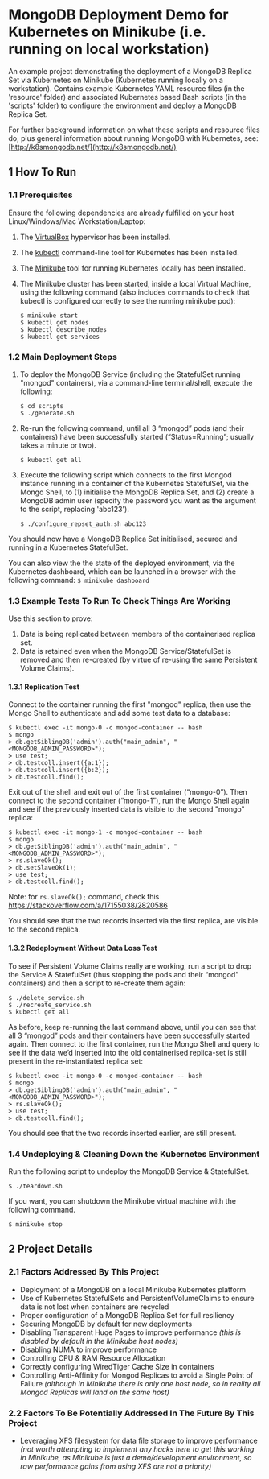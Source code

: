 # MongoDB Deployment Demo for Kubernetes on Minikube (i.e. running on local workstation)

An example project demonstrating the deployment of a MongoDB Replica Set via Kubernetes on Minikube (Kubernetes running locally on a workstation). Contains example Kubernetes YAML resource files (in the 'resource' folder) and associated Kubernetes based Bash scripts (in the 'scripts' folder) to configure the environment and deploy a MongoDB Replica Set.

For further background information on what these scripts and resource files do, plus general information about running MongoDB with Kubernetes, see: [http://k8smongodb.net/](http://k8smongodb.net/)


## 1 How To Run

### 1.1 Prerequisites

Ensure the following dependencies are already fulfilled on your host Linux/Windows/Mac Workstation/Laptop:

1. The [VirtualBox](https://www.virtualbox.org/wiki/Downloads) hypervisor has been installed.
2. The [kubectl](https://kubernetes.io/docs/tasks/tools/install-kubectl/) command-line tool for Kubernetes has been installed.
3. The [Minikube](https://github.com/kubernetes/minikube/releases) tool for running Kubernetes locally has been installed.
4. The Minikube cluster has been started, inside a local Virtual Machine, using the following command (also includes commands to check that kubectl is configured correctly to see the running minikube pod):

    ```
    $ minikube start
    $ kubectl get nodes
    $ kubectl describe nodes
    $ kubectl get services
    ```

### 1.2 Main Deployment Steps 

1. To deploy the MongoDB Service (including the StatefulSet running "mongod" containers), via a command-line terminal/shell, execute the following:

    ```
    $ cd scripts
    $ ./generate.sh
    ```

2. Re-run the following command, until all 3 “mongod” pods (and their containers) have been successfully started (“Status=Running”; usually takes a minute or two).

    ```
    $ kubectl get all
    ```

3. Execute the following script which connects to the first Mongod instance running in a container of the Kubernetes StatefulSet, via the Mongo Shell, to (1) initialise the MongoDB Replica Set, and (2) create a MongoDB admin user (specify the password you want as the argument to the script, replacing 'abc123').

    ```
    $ ./configure_repset_auth.sh abc123
    ```

You should now have a MongoDB Replica Set initialised, secured and running in a Kubernetes StatefulSet.

You can also view the the state of the deployed environment, via the Kubernetes dashboard, which can be launched in a browser with the following command: `$ minikube dashboard`


### 1.3 Example Tests To Run To Check Things Are Working

Use this section to prove:

1. Data is being replicated between members of the containerised replica set.
2. Data is retained even when the MongoDB Service/StatefulSet is removed and then re-created (by virtue of re-using the same Persistent Volume Claims).

#### 1.3.1 Replication Test

Connect to the container running the first "mongod" replica, then use the Mongo Shell to authenticate and add some test data to a database:

    $ kubectl exec -it mongo-0 -c mongod-container -- bash
    $ mongo
    > db.getSiblingDB('admin').auth("main_admin", "<MONGODB_ADMIN_PASSWORD>");
    > use test;
    > db.testcoll.insert({a:1});
    > db.testcoll.insert({b:2});
    > db.testcoll.find();
    
Exit out of the shell and exit out of the first container (“mongo-0”). Then connect to the second container (“mongo-1”), run the Mongo Shell again and see if the previously inserted data is visible to the second "mongo" replica:

    $ kubectl exec -it mongo-1 -c mongod-container -- bash
    $ mongo
    > db.getSiblingDB('admin').auth("main_admin", "<MONGODB_ADMIN_PASSWORD>");
    > rs.slaveOk();
    > db.setSlaveOk(1);
    > use test;
    > db.testcoll.find();

Note: for `rs.slaveOk();` command, check this https://stackoverflow.com/a/17155038/2820586

You should see that the two records inserted via the first replica, are visible to the second replica.

#### 1.3.2 Redeployment Without Data Loss Test

To see if Persistent Volume Claims really are working, run a script to drop the Service & StatefulSet (thus stopping the pods and their “mongod” containers) and then a script to re-create them again:

    $ ./delete_service.sh
    $ ./recreate_service.sh
    $ kubectl get all
    
As before, keep re-running the last command above, until you can see that all 3 “mongod” pods and their containers have been successfully started again. Then connect to the first container, run the Mongo Shell and query to see if the data we’d inserted into the old containerised replica-set is still present in the re-instantiated replica set:

    $ kubectl exec -it mongo-0 -c mongod-container -- bash
    $ mongo
    > db.getSiblingDB('admin').auth("main_admin", "<MONGODB_ADMIN_PASSWORD>");
    > rs.slaveOk();
    > use test;
    > db.testcoll.find();
    
You should see that the two records inserted earlier, are still present.

### 1.4 Undeploying & Cleaning Down the Kubernetes Environment

Run the following script to undeploy the MongoDB Service & StatefulSet.

    $ ./teardown.sh

If you want, you can shutdown the Minikube virtual machine with the following command.

    $ minikube stop
    

## 2 Project Details

### 2.1 Factors Addressed By This Project

* Deployment of a MongoDB on a local Minikube Kubernetes platform
* Use of Kubernetes StatefulSets and PersistentVolumeClaims to ensure data is not lost when containers are recycled
* Proper configuration of a MongoDB Replica Set for full resiliency
* Securing MongoDB by default for new deployments
* Disabling Transparent Huge Pages to improve performance _(this is disabled by default in the Minikube host nodes)_
* Disabling NUMA to improve performance
* Controlling CPU & RAM Resource Allocation
* Correctly configuring WiredTiger Cache Size in containers
* Controlling Anti-Affinity for Mongod Replicas to avoid a Single Point of Failure _(although in Minikube there is only one host node, so in reality all Mongod Replicas will land on the same host)_

### 2.2 Factors To Be Potentially Addressed In The Future By This Project

* Leveraging XFS filesystem for data file storage to improve performance _(not worth attempting to implement any hacks here to get this working in Minikube, as Minikube is just a demo/development environment, so raw performance gains from using XFS are not a priority)_

